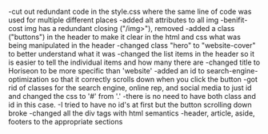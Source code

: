 -cut out redundant code in the style.css where the same line of code was used for multiple different places
-added alt attributes to all img
    -benifit-cost img has a redundant closing ("/img>"), removed
-added a class ("buttons") in the header to make it clear in the html and css what was being manipulated in the header
-changed class "hero" to "website-cover" to better understand what it was
-changed the list items in the header so it is easier to tell the individual items and how many there are
-changed title to Horiseon to be more specific than 'website'
-added an id to search-engine-optimization so that it correctly scrolls down when you click the button
-got rid of classes for the search engine, online rep, and social media to just id and changed the css to '#' from '.'
    -there is no need to have both class and id in this case.
    -I tried to have no id's at first but the button scrolling down broke
-changed all the div tags with html semantics
    -header, article, aside, footers to the appropriate sections
